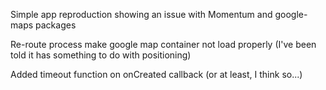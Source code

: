 Simple app reproduction showing an issue with Momentum and google-maps packages

Re-route process make google map container not load properly (I've been told it has something to do with positioning)


Added timeout function on onCreated callback (or at least, I think so...)
